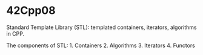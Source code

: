 # 42Cpp08
Standard Template Library (STL): templated containers, iterators, algorithms in CPP.

The components of STL:
    1. Containers
    2. Algorithms
    3. Iterators
    4. Functors
